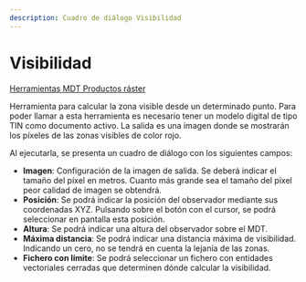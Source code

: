 ```yaml
---
description: Cuadro de diálogo Visibilidad
---
```


# Visibilidad

[Herramientas MDT Productos ráster](../fichas-de-herramientas/untitled-249/untitled-262.md)

Herramienta para calcular la zona visible desde un determinado punto. Para poder llamar a esta herramienta es necesario tener un modelo digital de tipo TIN como documento activo. La salida es una imagen donde se mostrarán los píxeles de las zonas visibles de color rojo.

Al ejecutarla, se presenta un cuadro de diálogo con los siguientes campos:

* **Imagen**: Configuración de la imagen de salida. Se deberá indicar el tamaño del píxel en metros. Cuanto más grande sea el tamaño del píxel peor calidad de imagen se obtendrá.
* **Posición**: Se podrá indicar la posición del observador mediante sus coordenadas XYZ. Pulsando sobre el botón con el cursor, se podrá seleccionar en pantalla esta posición.
* **Altura**: Se podrá indicar una altura del observador sobre el MDT.
* **Máxima distancia**: Se podrá indicar una distancia máxima de visibilidad. Indicando un cero, no se tendrá en cuenta la lejanía de las zonas.
* **Fichero con límite**: Se podrá seleccionar un fichero con entidades vectoriales cerradas que determinen dónde calcular la visibilidad.

